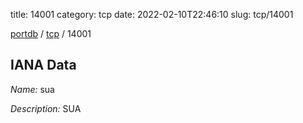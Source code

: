 title: 14001
category: tcp
date: 2022-02-10T22:46:10
slug: tcp/14001

[portdb](/) / [tcp](/category/tcp.html) / 14001


## IANA Data

_Name:_ sua

_Description:_ SUA

